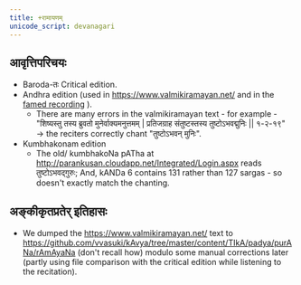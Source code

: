```yaml
---
title: +रामायणम्
unicode_script: devanagari
---
```


## आवृत्तिपरिचयः
- Baroda-तः Critical edition.
- Andhra edition (used in  https://www.valmikiramayan.net/ and in the [famed recording](https://archive.org/details/Ramayana-recitation-Sriram-harisItArAmamUrti-Ghanapaati-v2) ).
  - There are many errors in the valmikiramayan text - for example -  "शिष्यस्तु तस्य ब्रुवतो मुनेर्वाक्यमनुत्तमम् | प्रतिजग्राह संतुष्टस्तस्य तुष्टोऽभवद्मुनिः || १-२-१९" → the reciters correctly chant "तुष्टोऽभवन् मुनिः". 
- Kumbhakonam edition
  - The old/ kumbhakoNa pATha at http://parankusan.cloudapp.net/Integrated/Login.aspx reads तुष्टोऽभवद्गुरुः; And, kANDa 6 contains 131 rather than 127 sargas - so doesn't exactly match the chanting.

## अङ्कीकृतप्रतेर् इतिहासः
- We dumped the https://www.valmikiramayan.net/ text to https://github.com/vvasuki/kAvya/tree/master/content/TIkA/padya/purANa/rAmAyaNa (don't recall how) modulo some manual corrections later (partly using file comparison with the critical edition while listening to the recitation).
